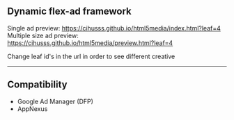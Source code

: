 Dynamic flex-ad framework
------------------------------------------

Single ad preview:
https://cihusss.github.io/html5media/index.html?leaf=4
Multiple size ad preview:
https://cihusss.github.io/html5media/preview.html?leaf=4

Change leaf id's in the url in order to see different creative

------------------------------------------
Compatibility
------------------------------------------

- Google Ad Manager (DFP)
- AppNexus
